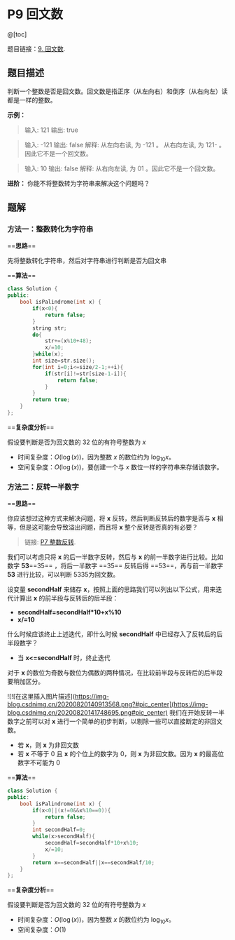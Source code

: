 ﻿# P9 回文数
@[toc]

题目链接：[9. 回文数](https://leetcode-cn.com/problems/palindrome-number/).

## 题目描述
判断一个整数是否是回文数。回文数是指正序（从左向右）和倒序（从右向左）读都是一样的整数。

**示例：**
>输入: 121
输出: true

>输入: -121
输出: false
解释: 从左向右读, 为 -121 。 从右向左读, 为 121- 。因此它不是一个回文数。

>输入: 10
输出: false
解释: 从右向左读, 为 01 。因此它不是一个回文数。

**进阶：** 你能不将整数转为字符串来解决这个问题吗？

## 题解
### 方法一：整数转化为字符串
==**思路**==

先将整数转化字符串，然后对字符串进行判断是否为回文串

==**算法**==

```cpp
class Solution {
public:
	bool isPalindrome(int x) {
		if(x<0){
			return false;
		}
		string str;
		do{
			str+=(x%10+48);
			x/=10;
		}while(x);
		int size=str.size();
		for(int i=0;i<=size/2-1;++i){
			if(str[i]!=str[size-1-i]){
				return false;
			}
		}
		return true;
	}
};
```

==**复杂度分析**==

假设要判断是否为回文数的 32 位的有符号整数为 $x$
- 时间复杂度：$O(\log(x))$，因为整数 $x$ 的数位约为 $\log_{10}x$。
- 空间复杂度：$O(\log(x))$，要创建一个与 $x$ 数位一样的字符串来存储该数字。


### 方法二：反转一半数字
==**思路**==

你应该想过这种方式来解决问题，将 **x** 反转，然后判断反转后的数字是否与 **x** 相等，但是这可能会导致溢出问题，而且将 **x** 整个反转是否真的有必要？

>链接: [P7 整数反转](https://blog.csdn.net/nipirennipi136/article/details/108086489).

我们可以考虑只将 **x** 的后一半数字反转，然后与 **x** 的前一半数字进行比较。比如数字 **53**==35== ，将后一半数字 ==35== 反转后得 ==53==，再与前一半数字 **53** 进行比较，可以判断 5335为回文数。

设变量 **secondHalf** 来储存 **x**，按照上面的思路我们可以列出以下公式，用来迭代计算出 **x** 的前半段与反转后的后半段：
- **secondHalf=secondHalf*10+x%10**
- **x/=10**

什么时候应该终止上述迭代，即什么时候 **secondHalf** 中已经存入了反转后的后半段数字？
- 当 **x<=secondHalf** 时，终止迭代

对于 **x** 的数位为奇数与数位为偶数的两种情况，在比较前半段与反转后的后半段要稍加区分。

![!\[在这里插入图片描述\](https://img-blog.csdnimg.cn/20200820140913568.png?#pic_center](https://img-blog.csdnimg.cn/20200820141748695.png#pic_center)
我们在开始反转一半数字之前可以对 **x** 进行一个简单的初步判断，以剔除一些可以直接断定的非回文数。
- 若 **x**，则 **x** 为非回文数
- 若 **x** 不等于 0 且 **x** 的个位上的数字为 0，则 **x** 为非回文数。因为 **x** 的最高位数字不可能为 0

==**算法**==

```cpp
class Solution {
public:
	bool isPalindrome(int x) {
		if(x<0||(x!=0&&x%10==0)){
			return false;
		}
		int secondHalf=0;
		while(x>secondHalf){
			secondHalf=secondHalf*10+x%10;
			x/=10;
		}
		return x==secondHalf||x==secondHalf/10;
	}
};

```
==**复杂度分析**==

假设要判断是否为回文数的 32 位的有符号整数为 $x$
- 时间复杂度：$O(\log(x))$，因为整数 $x$ 的数位约为 $\log_{10}x$。
- 空间复杂度：$O(1)$


